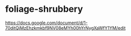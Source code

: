 # foliage-shrubbery

https://docs.google.com/document/d/1-70ditQjMzEhzkmkbf9NV08eMYh00hYrNygXaWfY1YM/edit

